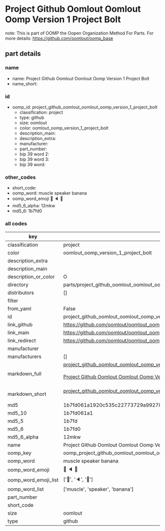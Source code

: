 # Project Github Oomlout Oomlout Oomp Version 1 Project Bolt  

note: This is part of OOMP the Oopen Organization Method For Parts. For more details: https://github.com/oomlout/oomp_base

##  part details
  







### name
* name: Project Github Oomlout Oomlout Oomp Version 1 Project Bolt
* name_short: 
### id
* oomp_id: project_github_oomlout_oomlout_oomp_version_1_project_bolt
  * classification: project
  * type: github
  * size: oomlout
  * color: oomlout_oomp_version_1_project_bolt
  * description_main: 
  * description_extra: 
  * manufacturer: 
  * part_number: 
  * bip 39 word 2: 
  * bip 39 word 3: 
  * bip 39 word: 

### other_codes
* short_code: 
* oomp_word: muscle speaker banana
* oomp_word_emoji :muscle: :speaker: :banana:
* md5_6_alpha: 12mkw
* md5_6: 1b7fd0









### all codes 
| key | value |  
| --- | --- |  
| classification | project |  
| color | oomlout_oomp_version_1_project_bolt |  
| description_extra |  |  
| description_main |  |  
| description_or_color | O  |  
| directory | parts/project_github_oomlout_oomlout_oomp_version_1_project_bolt |  
| distributors | [] |  
| filter |  |  
| from_yaml | False |  
| id | project_github_oomlout_oomlout_oomp_version_1_project_bolt |  
| link_github | https://github.com/oomlout/oomlout_oomp_version_1_messy/tree/main/parts/project_github_oomlout_oomlout_oomp_version_1_project_bolt |  
| link_main | https://github.com/oomlout/oomlout_oomp_version_1_messy/tree/main/parts/project_github_oomlout_oomlout_oomp_version_1_project_bolt |  
| link_redirect | https://github.com/oomlout/oomlout_oomp_version_1_messy/tree/main/parts/project_github_oomlout_oomlout_oomp_version_1_project_bolt |  
| manufacturer |  |  
| manufacturers | [] |  
| markdown_full | [project_github_oomlout_oomlout_oomp_version_1_project_bolt](none)<br>[](none)<br>[Project Github Oomlout Oomlout Oomp Version 1 Project Bolt](none)<br><br> |  
| markdown_short | [project_github_oomlout_oomlout_oomp_version_1_project_bolt](none)<br><br> |  
| md5 | 1b7fd061a1920c535c22773729a99278 |  
| md5_10 | 1b7fd061a1 |  
| md5_5 | 1b7fd |  
| md5_6 | 1b7fd0 |  
| md5_6_alpha | 12mkw |  
| name | Project Github Oomlout Oomlout Oomp Version 1 Project Bolt |  
| oomp_key | oomp_project_github_oomlout_oomlout_oomp_version_1_project_bolt |  
| oomp_word | muscle speaker banana |  
| oomp_word_emoji | :muscle: :speaker: :banana: |  
| oomp_word_emoji_list | [':muscle:', ':speaker:', ':banana:'] |  
| oomp_word_list | ['muscle', 'speaker', 'banana'] |  
| part_number |  |  
| short_code |  |  
| size | oomlout |  
| type | github |  
